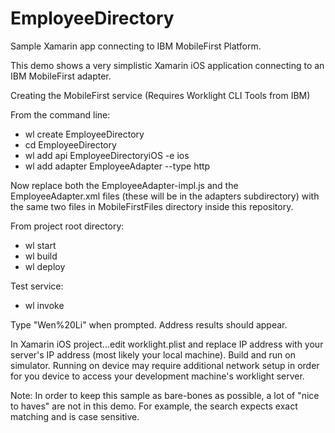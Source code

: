 EmployeeDirectory
=================

Sample Xamarin app connecting to IBM MobileFirst Platform.

This demo shows a very simplistic Xamarin iOS application connecting to an IBM MobileFirst adapter.  

Creating the MobileFirst service (Requires Worklight CLI Tools from IBM)

From the command line:

- wl create EmployeeDirectory
- cd EmployeeDirectory
- wl add api EmployeeDirectoryiOS -e ios
- wl add adapter EmployeeAdapter --type http

Now replace both the EmployeeAdapter-impl.js and the EmployeeAdapter.xml files (these will be in the adapters subdirectory) with the same two files in MobileFirstFiles directory inside this repository.

From project root directory:

- wl start
- wl build
- wl deploy

Test service:

- wl invoke

Type "Wen%20Li" when prompted.  Address results should appear.

In Xamarin iOS project...edit worklight.plist and replace IP address with your server's IP address (most likely your local machine).  Build and run on simulator.  Running on device may require additional network setup in order for you device to access your development machine's worklight server.

Note: In order to keep this sample as bare-bones as possible, a lot of "nice to haves" are not in this demo.  For example, the search expects exact matching and is case sensitive.
